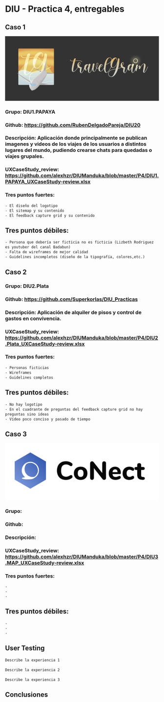 # DIU - Practica 4, entregables

## Caso 1
![](https://github.com/RubenDelgadoPareja/DIU20/blob/master/P3/PREVIEW-LOGO+ICON.png)   

### Grupo: DIU1.PAPAYA
### Github: https://github.com/RubenDelgadoPareja/DIU20
### Descripción: Aplicación donde principalmente se publican imagenes y videos de los viajes de los usuarios a distintos lugares del mundo, pudiendo crearse chats para quedadas o viajes grupales.
### UXCaseStudy_review: https://github.com/alexhzr/DIUManduka/blob/master/P4/DIU1.PAPAYA_UXCaseStudy-review.xlsx

### Tres puntos fuertes:
	- El diseño del logotipo
	- El sitemap y su contenido
	- El feedback capture grid y su contenido
	
## Tres puntos débiles:
	- Persona que debería ser ficticia no es ficticia (Lizbeth Rodriguez es youtuber del canal Badabun)
	- Falta de wireframes de mejor calidad
	- Guidelines incompletos (diseño de la tipografía, colores,etc.)


## Caso 2

### Grupo: DIU2.Plata
### Github: https://github.com/Superkorlas/DIU_Practicas
### Descripción: Aplicación de alquiler de pisos y control de gastos en convivencia.
### UXCaseStudy_review: https://github.com/alexhzr/DIUManduka/blob/master/P4/DIU2.Plata_UXCaseStudy-review.xlsx

### Tres puntos fuertes:
	- Personas ficticias 
	- Wireframes
	- Guidelines completos
	
## Tres puntos débiles:
	- No hay logotipo
	- En el cuadrante de preguntas del feedback capture grid no hay preguntas sino ideas
	- Vídeo poco conciso y pasado de tiempo


## Caso 3

![](https://raw.githubusercontent.com/MiguelAlberti/DIU20/master/img/Logo.png)   

### Grupo:
### Github: 
### Descripción: 
### UXCaseStudy_review: https://github.com/alexhzr/DIUManduka/blob/master/P4/DIU3.MAP_UXCaseStudy-review.xlsx

### Tres puntos fuertes:
	-
	-
	-
	
## Tres puntos débiles:
	-
	-
	-


## User Testing

	Describe la experiencia 1

	Describe la experiencia 2

	Describe la experiencia 3


## Conclusiones
